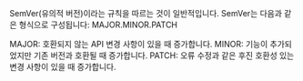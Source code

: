 SemVer(유의적 버전)이라는 규칙을 따르는 것이 일반적입니다. 
SemVer는 다음과 같은 형식으로 구성됩니다: MAJOR.MINOR.PATCH

MAJOR: 호환되지 않는 API 변경 사항이 있을 때 증가합니다.
MINOR: 기능이 추가되었지만 기존 버전과 호환될 때 증가합니다.
PATCH: 오류 수정과 같은 후진 호환성 있는 변경 사항이 있을 때 증가합니다.